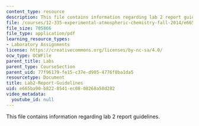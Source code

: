 ```yaml
---
content_type: resource
description: This file contains information regarding lab 2 report guidelines.
file: /courses/12-335-experimental-atmospheric-chemistry-fall-2014/e665ba90b8228541ec0808268a58d282_MIT12_335F14_Lab2-Report.pdf
file_size: 705866
file_type: application/pdf
learning_resource_types:
- Laboratory Assignments
license: https://creativecommons.org/licenses/by-nc-sa/4.0/
ocw_type: OCWFile
parent_title: Labs
parent_type: CourseSection
parent_uid: 77f96179-fe15-c37e-d905-4776f8ba1da5
resourcetype: Document
title: Lab2-Report-Guidelines
uid: e665ba90-b822-8541-ec08-08268a58d282
video_metadata:
  youtube_id: null
---
```

This file contains information regarding lab 2 report guidelines.